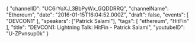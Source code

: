 {
    "channelID": "UC6rYoXJ_3BbPyWx_GQDDRRQ",
    "channelName": "Ethereum",
    "date": "2016-01-15T16:04:52.000Z",
    "draft": false,
    "events": [
        "DEVCON1"
    ],
    "speakers": ["Patrick Salami"],
    "tags": [
        "ethereum",
        "HitFin"
    ],
    "title": "DEVCON1: Lightning Talk: HitFin - Patrick Salami",
    "youtubeID": "U-ZPvnsup0k"
}
